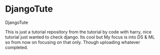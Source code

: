 # DjangoTute
DjangoTute


This is just a tutorial repository from the tutorial by code with harry, nice tutorial just wanted to check django. Its cool but My focus is into DS & ML so from now on focusing on that only. Though uploading whatever completed.
